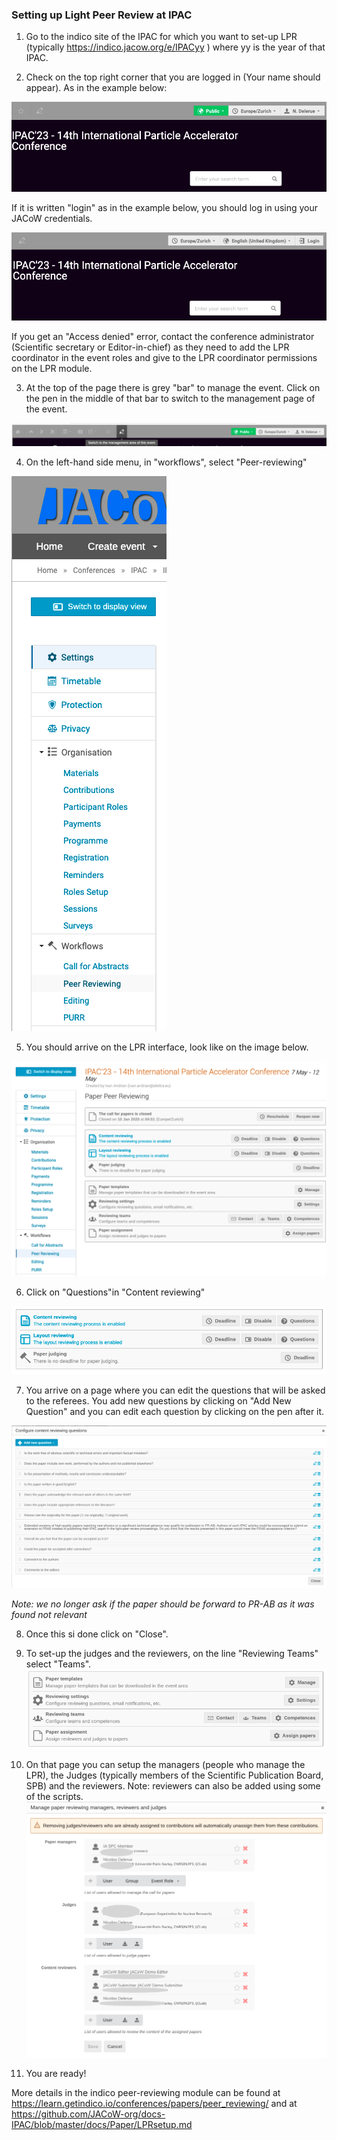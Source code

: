 ### Setting up Light Peer Review at IPAC

1. Go to the indico site of the IPAC for which you want to set-up LPR (typically <https://indico.jacow.org/e/IPACyy> ) where yy is the year of that IPAC.

2. Check on the top right corner that you are logged in (Your name should appear). As in the example below:

![Logged in](images/LPR_logged_in.png)

If it is written "login" as in the example below, you should log in using your JACoW credentials.

![Not logged in](images/LPR_not_logged_in.png)

If you get an "Access denied" error, contact the conference administrator (Scientific secretary or Editor-in-chief) as they need to add the LPR coordinator in the event roles and give to the LPR coordinator permissions on the LPR module. 

3. At the top of the page there is grey "bar" to manage the event. Click on the pen in the middle of that bar to switch to the management page of the event.

![Switch management console](images/LPR_management_switch.png)

4. On the left-hand side menu, in "workflows", select "Peer-reviewing"

![Left menu](images/LPR_left_menu.png)

5. You should arrive on the LPR interface, look like on the image below.

![LPR interface](images/LPR_interface.png)

6. Click on "Questions"in "Content reviewing"

![Edit questions](images/LPR_edit_questions.png)

7. You arrive on a page where you can edit the questions that will be asked to the referees. You add new questions by clicking on "Add New Question" and you can edit each question by clicking on the pen after it.

![Questions interface](images/LPR_questions_interface.png)

*Note: we no longer ask if the paper should be forward to PR-AB as it was found not relevant*

8. Once this si done click on "Close".

9. To set-up the judges and the reviewers, on the line "Reviewing Teams" select "Teams".
![Reviewing team](images/LPR_reviewing_team.png)

10. On that page you can setup the managers (people who manage the LPR), the Judges (typically members of the Scientific Publication Board, SPB) and the reviewers.
Note: reviewers can also be added using some of the scripts.
![Reviewers setup](images/LPR_reviewers_setup.png)

11. You are ready!

More details in the indico peer-reviewing module can be found at <https://learn.getindico.io/conferences/papers/peer_reviewing/> and at <https://github.com/JACoW-org/docs-IPAC/blob/master/docs/Paper/LPRsetup.md>
